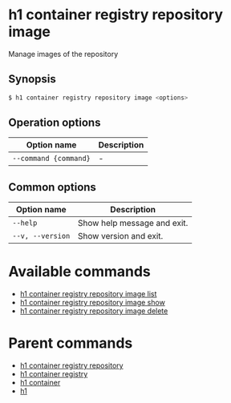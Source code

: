 
# h1 container registry repository image

Manage images of the repository

## Synopsis

```bash
$ h1 container registry repository image <options>
```

## Operation options

| Option name               | Description |
| ------------------------- | ----------- |
| ```--command {command}``` | -           |

## Common options

| Option name          | Description                 |
| -------------------- | --------------------------- |
| ```--help```         | Show help message and exit. |
| ```--v, --version``` | Show version and exit.      |

# Available commands

* [h1 container registry repository image list](./list/README.md)
* [h1 container registry repository image show](./show/README.md)
* [h1 container registry repository image delete](./delete/README.md)

# Parent commands

* [h1 container registry repository](./../README.md)
* [h1 container registry](./../../README.md)
* [h1 container](./../../../README.md)
* [h1](./../../../../README.md)
